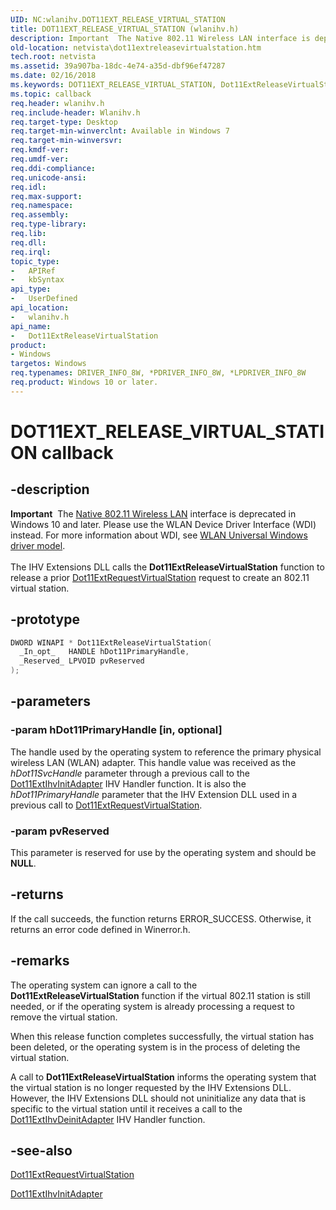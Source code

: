 ```yaml
---
UID: NC:wlanihv.DOT11EXT_RELEASE_VIRTUAL_STATION
title: DOT11EXT_RELEASE_VIRTUAL_STATION (wlanihv.h)
description: Important  The Native 802.11 Wireless LAN interface is deprecated in Windows 10 and later.
old-location: netvista\dot11extreleasevirtualstation.htm
tech.root: netvista
ms.assetid: 39a907ba-18dc-4e74-a35d-dbf96ef47287
ms.date: 02/16/2018
ms.keywords: DOT11EXT_RELEASE_VIRTUAL_STATION, Dot11ExtReleaseVirtualStation, Dot11ExtReleaseVirtualStation callback function [Network Drivers Starting with Windows Vista], Native_802.11_IHV_Ext_3fe2f0cd-336a-4272-8d14-1ab400515de5.xml, netvista.dot11extreleasevirtualstation, wlanihv/Dot11ExtReleaseVirtualStation
ms.topic: callback
req.header: wlanihv.h
req.include-header: Wlanihv.h
req.target-type: Desktop
req.target-min-winverclnt: Available in Windows 7
req.target-min-winversvr:
req.kmdf-ver:
req.umdf-ver:
req.ddi-compliance:
req.unicode-ansi:
req.idl:
req.max-support:
req.namespace:
req.assembly:
req.type-library:
req.lib:
req.dll:
req.irql:
topic_type:
-	APIRef
-	kbSyntax
api_type:
-	UserDefined
api_location:
-	wlanihv.h
api_name:
-	Dot11ExtReleaseVirtualStation
product:
- Windows
targetos: Windows
req.typenames: DRIVER_INFO_8W, *PDRIVER_INFO_8W, *LPDRIVER_INFO_8W
req.product: Windows 10 or later.
---
```


# DOT11EXT_RELEASE_VIRTUAL_STATION callback


## -description


<div class="alert"><b>Important</b>  The <a href="https://msdn.microsoft.com/library/windows/hardware/ff560689">Native 802.11 Wireless LAN</a> interface is deprecated in Windows 10 and later. Please use the WLAN Device Driver Interface (WDI) instead. For more information about WDI, see <a href="https://msdn.microsoft.com/6EF92E34-7BC9-465E-B05D-2BCB29165A18">WLAN Universal Windows driver model</a>.</div><div> </div>The IHV Extensions DLL calls the
  <b>Dot11ExtReleaseVirtualStation</b> function to release a prior
  <a href="..\wlanihv\nc-wlanihv-dot11ext_request_virtual_station.md">
  Dot11ExtRequestVirtualStation</a> request to create an 802.11 virtual station.


## -prototype


```cpp
DWORD WINAPI * Dot11ExtReleaseVirtualStation(
  _In_opt_   HANDLE hDot11PrimaryHandle,
  _Reserved_ LPVOID pvReserved
);
```


## -parameters




### -param hDot11PrimaryHandle [in, optional]

The handle used by the operating system to reference the primary physical wireless LAN (WLAN)
     adapter. This handle value was received as the
     <i>hDot11SvcHandle</i> parameter through a previous call to the
     <a href="..\wlanihv\nc-wlanihv-dot11extihv_init_adapter.md">Dot11ExtIhvInitAdapter</a> IHV
     Handler function. It is also the
     <i>hDot11PrimaryHandle</i> parameter that the IHV Extension DLL used in a previous call to
     <a href="..\wlanihv\nc-wlanihv-dot11ext_request_virtual_station.md">
     Dot11ExtRequestVirtualStation</a>.


### -param pvReserved

This parameter is reserved for use by the operating system and should be <b>NULL</b>.


## -returns



If the call succeeds, the function returns ERROR_SUCCESS. Otherwise, it returns an error code
     defined in
     Winerror.h.




## -remarks



The operating system can ignore a call to the
    <b>Dot11ExtReleaseVirtualStation</b> function if the virtual 802.11 station is
    still needed, or if the operating system is already processing a request to remove the virtual
    station.

When this release function completes successfully, the virtual station has been deleted, or the operating system is in the process of deleting the virtual station.

A call to
    <b>Dot11ExtReleaseVirtualStation</b> informs the operating system that the
    virtual station is no longer requested by the IHV Extensions DLL. However, the IHV Extensions DLL should
    not uninitialize any data that is specific to the virtual station until it receives a call to the
    <a href="..\wlanihv\nc-wlanihv-dot11extihv_deinit_adapter.md">Dot11ExtIhvDeinitAdapter</a> IHV
    Handler function.




## -see-also

<a href="..\wlanihv\nc-wlanihv-dot11ext_request_virtual_station.md">
   Dot11ExtRequestVirtualStation</a>



<a href="..\wlanihv\nc-wlanihv-dot11extihv_init_adapter.md">Dot11ExtIhvInitAdapter</a>



 

 


